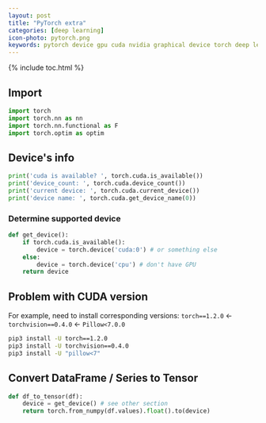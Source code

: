 ```yaml
---
layout: post
title: "PyTorch extra"
categories: [deep learning]
icon-photo: pytorch.png
keywords: pytorch device gpu cuda nvidia graphical device torch deep learning neural network
---
```


{% include toc.html %}

## Import

~~~ python
import torch
import torch.nn as nn
import torch.nn.functional as F
import torch.optim as optim
~~~

## Device's info

~~~ python
print('cuda is available? ', torch.cuda.is_available())
print('device_count: ', torch.cuda.device_count())
print('current device: ', torch.cuda.current_device())
print('device name: ', torch.cuda.get_device_name(0))
~~~

### Determine supported device

~~~ python
def get_device():
    if torch.cuda.is_available():
        device = torch.device('cuda:0') # or something else
    else:
        device = torch.device('cpu') # don't have GPU 
    return device
~~~

## Problem with CUDA version

For example, need to install corresponding versions: `torch==1.2.0` ← `torchvision==0.4.0` ← `Pillow<7.0.0`

~~~ bash
pip3 install -U torch==1.2.0
pip3 install -U torchvision==0.4.0
pip3 install -U "pillow<7"
~~~

## Convert DataFrame / Series to Tensor

~~~ python
def df_to_tensor(df):
    device = get_device() # see other section
    return torch.from_numpy(df.values).float().to(device)
~~~